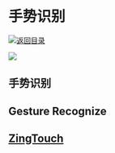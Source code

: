 # 手势识别

[![&#x8FD4;&#x56DE;&#x76EE;&#x5F55;](https://i.postimg.cc/50XLzC7C/image.png)](https://github.com/wx-chevalier/Web-Series)

[![](https://parg.co/Ubf)](https://github.com/wx-chevalier/Web-Series)

## 手势识别

## Gesture Recognize

## [ZingTouch](https://zingchart.github.io/zingtouch/)


